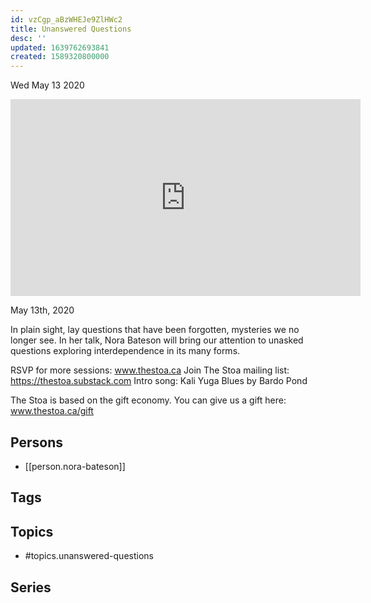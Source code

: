 ```yaml
---
id: vzCgp_aBzWHEJe9ZlHWc2
title: Unanswered Questions
desc: ''
updated: 1639762693841
created: 1589320800000
---
```





Wed May 13 2020

<iframe width="560" height="315" src="https://www.youtube.com/embed/kceRWKIGTeI" title="Unanswered Questions w/ Nora Bateson" frameborder="0" allow="accelerometer; autoplay; clipboard-write; encrypted-media; gyroscope; picture-in-picture" allowfullscreen ></iframe>

May 13th, 2020

In plain sight, lay questions that have been forgotten, mysteries we no longer see. In her talk, Nora Bateson will bring our attention to unasked questions exploring interdependence in its many forms.

RSVP for more sessions: www.thestoa.ca
Join The Stoa mailing list: https://thestoa.substack.com
Intro song: Kali Yuga Blues by Bardo Pond

The Stoa is based on the gift economy. You can give us a gift here: www.thestoa.ca/gift

## Persons

- [[person.nora-bateson]]

## Tags



## Topics

- #topics.unanswered-questions

## Series



